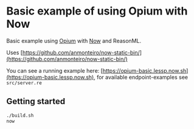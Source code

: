 # Basic example of using Opium with Now

Basic example using [Opium](https://github.com/rgrinberg/opium) with [Now](https://zeit.co) and ReasonML.

Uses [https://github.com/anmonteiro/now-static-bin/](https://github.com/anmonteiro/now-static-bin/)

You can see a running example here: [https://opium-basic.lessp.now.sh](https://opium-basic.lessp.now.sh), for available endpoint-examples see `src/server.re`

## Getting started

```sh
./build.sh
now
```
